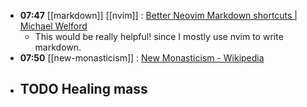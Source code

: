 - **07:47** [[markdown]] [[nvim]] :  [Better Neovim Markdown shortcuts | Michael Welford](https://its.mw/posts/better-neovim-markdown-shortcuts/#:~:text=Now%2C%20when%20I%20select%20some,the%20text%20into%20inline%20code.)
	- This would be really helpful! since I mostly use nvim to write markdown.
- **07:50** [[new-monasticism]] :  [New Monasticism - Wikipedia](https://en.wikipedia.org/wiki/New_Monasticism)
- TODO Healing mass
	-